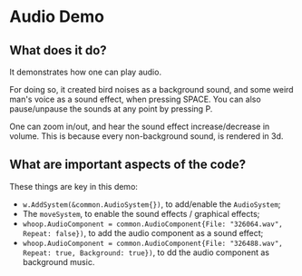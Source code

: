 # Audio Demo

## What does it do?
It demonstrates how one can play audio.

For doing so, it created bird noises as a background sound, and some weird man's voice as a sound effect, when pressing SPACE.
You can also pause/unpause the sounds at any point by pressing P.   

One can zoom in/out, and hear the sound effect increase/decrease in volume. This is because every non-background sound, is rendered in 3d.

## What are important aspects of the code?
These things are key in this demo:

* `w.AddSystem(&common.AudioSystem{})`, to add/enable the `AudioSystem`;
* The `moveSystem`, to enable the sound effects / graphical effects;
* `whoop.AudioComponent = common.AudioComponent{File: "326064.wav", Repeat: false})`, to add the audio component as a sound effect;
* `whoop.AudioComponent = common.AudioComponent{File: "326488.wav", Repeat: true, Background: true})`, to dd the audio component as background music.
